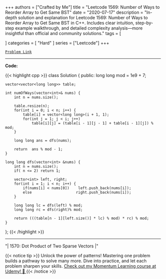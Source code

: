 
+++
authors = ["Crafted by Me"]
title = "Leetcode 1569: Number of Ways to Reorder Array to Get Same BST"
date = "2020-07-17"
description = "In-depth solution and explanation for Leetcode 1569: Number of Ways to Reorder Array to Get Same BST in C++. Includes clear intuition, step-by-step example walkthrough, and detailed complexity analysis—more insightful than official and community solutions."
tags = [
    
]
categories = [
    "Hard"
]
series = ["Leetcode"]
+++



[`Problem Link`](https://leetcode.com/problems/number-of-ways-to-reorder-array-to-get-same-bst/description/)

---

**Code:**

{{< highlight cpp >}}
class Solution {
public:
    long long mod = 1e9 + 7;
    
    vector<vector<long long>> table;
    
    int numOfWays(vector<int>& nums) {
        int n = nums.size();

        table.resize(n);
        for(int i = 0; i < n; i++) {
            table[i] = vector<long long>(i + 1, 1);
            for(int j = 1; j < i; j++)
                table[i][j] = (table[i - 1][j - 1] + table[i - 1][j]) % mod;
        }
        
        long long ans = dfs(nums);

        return  ans % mod - 1;
    }
    
    long long dfs(vector<int> &nums) {
        int n = nums.size();
        if( n <= 2) return 1;
        
        vector<int> left, right;
        for(int i = 1; i < n; i++) {
            if(nums[i] < nums[0])    left.push_back(nums[i]);
            else                    right.push_back(nums[i]);
        }
        
        long long lc = dfs(left) % mod;
        long long rc = dfs(right)% mod;
        
        return (((table[n - 1][left.size()] * lc) % mod) * rc) % mod;
    }
};
{{< /highlight >}}


---


"| 1570: Dot Product of Two Sparse Vectors |"

{{< notice tip >}}
Unlock the power of patterns! Mastering one problem builds a pathway to solve many more. Dive into practice, and let each problem sharpen your skills. [Check out my Momentum Learning course at Udemy! 🚀 ](https://www.udemy.com/course/algorithms-and-data-structures-in-cpp/)
{{< /notice >}}

